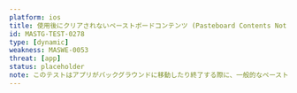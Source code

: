 ```yaml
---
platform: ios
title: 使用後にクリアされないペーストボードコンテンツ (Pasteboard Contents Not Cleared After Use)
id: MASTG-TEST-0278
type: [dynamic]
weakness: MASWE-0053
threat: [app]
status: placeholder
note: このテストはアプリがバックグラウンドに移動したり終了する際に、一般的なペーストボードのコンテンツをクリアするかどうかをチェックします。
---
```

